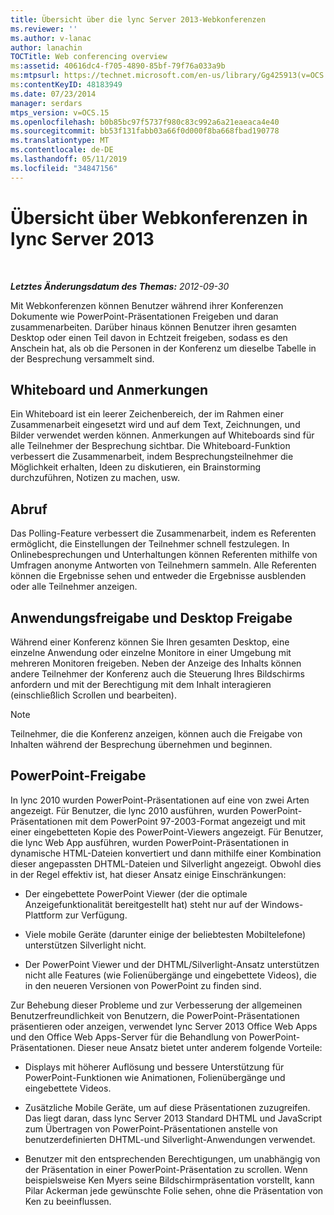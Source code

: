 ```yaml
---
title: Übersicht über die lync Server 2013-Webkonferenzen
ms.reviewer: ''
ms.author: v-lanac
author: lanachin
TOCTitle: Web conferencing overview
ms:assetid: 40616dc4-f705-4890-85bf-79f76a033a9b
ms:mtpsurl: https://technet.microsoft.com/en-us/library/Gg425913(v=OCS.15)
ms:contentKeyID: 48183949
ms.date: 07/23/2014
manager: serdars
mtps_version: v=OCS.15
ms.openlocfilehash: b0b85bc97f5737f980c83c992a6a21eaeaca4e40
ms.sourcegitcommit: bb53f131fabb03a66f0d000f8ba668fbad190778
ms.translationtype: MT
ms.contentlocale: de-DE
ms.lasthandoff: 05/11/2019
ms.locfileid: "34847156"
---
```

<div data-xmlns="http://www.w3.org/1999/xhtml">

<div class="topic" data-xmlns="http://www.w3.org/1999/xhtml" data-msxsl="urn:schemas-microsoft-com:xslt" data-cs="http://msdn.microsoft.com/en-us/">

<div data-asp="http://msdn2.microsoft.com/asp">

# <a name="overview-of-web-conferencing-in-lync-server-2013"></a>Übersicht über Webkonferenzen in lync Server 2013

</div>

<div id="mainSection">

<div id="mainBody">

<span> </span>

_**Letztes Änderungsdatum des Themas:** 2012-09-30_

Mit Webkonferenzen können Benutzer während ihrer Konferenzen Dokumente wie PowerPoint-Präsentationen Freigeben und daran zusammenarbeiten. Darüber hinaus können Benutzer ihren gesamten Desktop oder einen Teil davon in Echtzeit freigeben, sodass es den Anschein hat, als ob die Personen in der Konferenz um dieselbe Tabelle in der Besprechung versammelt sind.

<div>

## <a name="whiteboard-and-annotations"></a>Whiteboard und Anmerkungen

Ein Whiteboard ist ein leerer Zeichenbereich, der im Rahmen einer Zusammenarbeit eingesetzt wird und auf dem Text, Zeichnungen, und Bilder verwendet werden können. Anmerkungen auf Whiteboards sind für alle Teilnehmer der Besprechung sichtbar. Die Whiteboard-Funktion verbessert die Zusammenarbeit, indem Besprechungsteilnehmer die Möglichkeit erhalten, Ideen zu diskutieren, ein Brainstorming durchzuführen, Notizen zu machen, usw.

</div>

<div>

## <a name="polling"></a>Abruf

Das Polling-Feature verbessert die Zusammenarbeit, indem es Referenten ermöglicht, die Einstellungen der Teilnehmer schnell festzulegen. In Onlinebesprechungen und Unterhaltungen können Referenten mithilfe von Umfragen anonyme Antworten von Teilnehmern sammeln. Alle Referenten können die Ergebnisse sehen und entweder die Ergebnisse ausblenden oder alle Teilnehmer anzeigen.

</div>

<div>

## <a name="application-sharing-and-desktop-sharing"></a>Anwendungsfreigabe und Desktop Freigabe

Während einer Konferenz können Sie Ihren gesamten Desktop, eine einzelne Anwendung oder einzelne Monitore in einer Umgebung mit mehreren Monitoren freigeben. Neben der Anzeige des Inhalts können andere Teilnehmer der Konferenz auch die Steuerung Ihres Bildschirms anfordern und mit der Berechtigung mit dem Inhalt interagieren (einschließlich Scrollen und bearbeiten).

<div>


> [!NOTE]  
> Teilnehmer, die die Konferenz anzeigen, können auch die Freigabe von Inhalten während der Besprechung übernehmen und beginnen.



</div>

</div>

<div>

## <a name="powerpoint-sharing"></a>PowerPoint-Freigabe

In lync 2010 wurden PowerPoint-Präsentationen auf eine von zwei Arten angezeigt. Für Benutzer, die lync 2010 ausführen, wurden PowerPoint-Präsentationen mit dem PowerPoint 97-2003-Format angezeigt und mit einer eingebetteten Kopie des PowerPoint-Viewers angezeigt. Für Benutzer, die lync Web App ausführen, wurden PowerPoint-Präsentationen in dynamische HTML-Dateien konvertiert und dann mithilfe einer Kombination dieser angepassten DHTML-Dateien und Silverlight angezeigt. Obwohl dies in der Regel effektiv ist, hat dieser Ansatz einige Einschränkungen:

  - Der eingebettete PowerPoint Viewer (der die optimale Anzeigefunktionalität bereitgestellt hat) steht nur auf der Windows-Plattform zur Verfügung.

  - Viele mobile Geräte (darunter einige der beliebtesten Mobiltelefone) unterstützen Silverlight nicht.

  - Der PowerPoint Viewer und der DHTML/Silverlight-Ansatz unterstützen nicht alle Features (wie Folienübergänge und eingebettete Videos), die in den neueren Versionen von PowerPoint zu finden sind.

Zur Behebung dieser Probleme und zur Verbesserung der allgemeinen Benutzerfreundlichkeit von Benutzern, die PowerPoint-Präsentationen präsentieren oder anzeigen, verwendet lync Server 2013 Office Web Apps und den Office Web Apps-Server für die Behandlung von PowerPoint-Präsentationen. Dieser neue Ansatz bietet unter anderem folgende Vorteile:

  - Displays mit höherer Auflösung und bessere Unterstützung für PowerPoint-Funktionen wie Animationen, Folienübergänge und eingebettete Videos.

  - Zusätzliche Mobile Geräte, um auf diese Präsentationen zuzugreifen. Das liegt daran, dass lync Server 2013 Standard DHTML und JavaScript zum Übertragen von PowerPoint-Präsentationen anstelle von benutzerdefinierten DHTML-und Silverlight-Anwendungen verwendet.

  - Benutzer mit den entsprechenden Berechtigungen, um unabhängig von der Präsentation in einer PowerPoint-Präsentation zu scrollen. Wenn beispielsweise Ken Myers seine Bildschirmpräsentation vorstellt, kann Pilar Ackerman jede gewünschte Folie sehen, ohne die Präsentation von Ken zu beeinflussen.

</div>

</div>

<span> </span>

</div>

</div>

</div>

